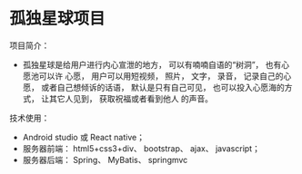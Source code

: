 ﻿# 孤独星球项目
 
项目简介： 
- 孤独星球是给用户进行内心宣泄的地方， 可以有喃喃自语的“树洞”， 也有心愿池可以许
心愿， 用户可以用短视频， 照片， 文字， 录音， 记录自己的心愿， 或者自己想倾诉的话语，
默认是只有自己可见， 也可以投入心愿海的方式， 让其它人见到， 获取祝福或者看到他人
的声音。

技术使用：
- Android studio 或 React native；
- 服务器前端： html5+css3+div、 bootstrap、 ajax、 javascript；
- 服务器后端： Spring、 MyBatis、 springmvc
